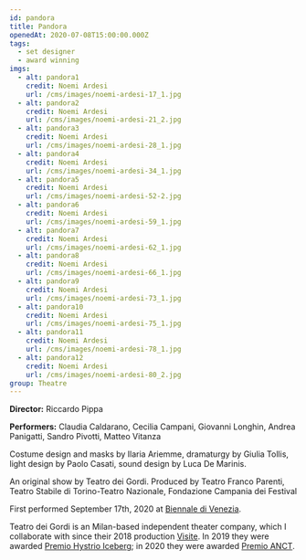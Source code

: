 ```yaml
---
id: pandora
title: Pandora
openedAt: 2020-07-08T15:00:00.000Z
tags:
  - set designer
  - award winning
imgs:
  - alt: pandora1
    credit: Noemi Ardesi
    url: /cms/images/noemi-ardesi-17_1.jpg
  - alt: pandora2
    credit: Noemi Ardesi
    url: /cms/images/noemi-ardesi-21_2.jpg
  - alt: pandora3
    credit: Noemi Ardesi
    url: /cms/images/noemi-ardesi-28_1.jpg
  - alt: pandora4
    credit: Noemi Ardesi
    url: /cms/images/noemi-ardesi-34_1.jpg
  - alt: pandora5
    credit: Noemi Ardesi
    url: /cms/images/noemi-ardesi-52-2.jpg
  - alt: pandora6
    credit: Noemi Ardesi
    url: /cms/images/noemi-ardesi-59_1.jpg
  - alt: pandora7
    credit: Noemi Ardesi
    url: /cms/images/noemi-ardesi-62_1.jpg
  - alt: pandora8
    credit: Noemi Ardesi
    url: /cms/images/noemi-ardesi-66_1.jpg
  - alt: pandora9
    credit: Noemi Ardesi
    url: /cms/images/noemi-ardesi-73_1.jpg
  - alt: pandora10
    credit: Noemi Ardesi
    url: /cms/images/noemi-ardesi-75_1.jpg
  - alt: pandora11
    credit: Noemi Ardesi
    url: /cms/images/noemi-ardesi-78_1.jpg
  - alt: pandora12
    credit: Noemi Ardesi
    url: /cms/images/noemi-ardesi-80_2.jpg
group: Theatre
---
```

**Director:** Riccardo Pippa

**Performers:** Claudia Caldarano, Cecilia Campani, Giovanni Longhin, Andrea Panigatti, Sandro Pivotti, Matteo Vitanza

Costume design and masks by Ilaria Ariemme, dramaturgy by Giulia Tollis, light design by Paolo Casati, sound design by Luca De Marinis.

An original show by Teatro dei Gordi. Produced by Teatro Franco Parenti, Teatro Stabile di Torino-Teatro Nazionale, Fondazione Campania dei Festival

First performed September 17th, 2020 at [Biennale di Venezia](https://www.labiennale.org/en/theatre/2020/theatre-performances/teatro-dei-gordi-pandora).

Teatro dei Gordi is an Milan-based independent theater company, which I collaborate with since their 2018 production [Visite](/projects/visite). In 2019 they were awarded [Premio Hystrio Iceberg](https://www.premiohystrio.org/le-motivazioni-del-2019); in 2020 they were awarded [Premio ANCT](http://www.criticiditeatro.it/i-premi-anct-toccano-verona-allo-scenografo-antonio-panzuto-e-al-regista-riccardo-pippa/).
